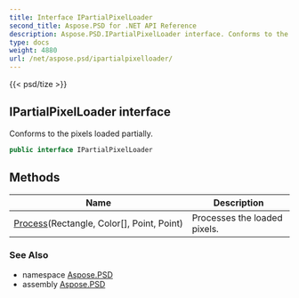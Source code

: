 ```yaml
---
title: Interface IPartialPixelLoader
second_title: Aspose.PSD for .NET API Reference
description: Aspose.PSD.IPartialPixelLoader interface. Conforms to the pixels loaded partially
type: docs
weight: 4880
url: /net/aspose.psd/ipartialpixelloader/
---
```

{{< psd/tize >}}
## IPartialPixelLoader interface

Conforms to the pixels loaded partially.

```csharp
public interface IPartialPixelLoader
```

## Methods

| Name | Description |
| --- | --- |
| [Process](../../aspose.psd/ipartialpixelloader/process/)(Rectangle, Color[], Point, Point) | Processes the loaded pixels. |

### See Also

* namespace [Aspose.PSD](../../aspose.psd/)
* assembly [Aspose.PSD](../../)


